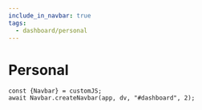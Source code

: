 ```yaml
---
include_in_navbar: true
tags:
  - dashboard/personal
---
```


# Personal

```dataviewjs
const {Navbar} = customJS;
await Navbar.createNavbar(app, dv, "#dashboard", 2); 
```